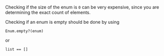 Checking if the size of the enum is `0` can be very expensive, since you are
determining the exact count of elements.

Checking if an enum is empty should be done by using

    Enum.empty?(enum)

or

    list == []

